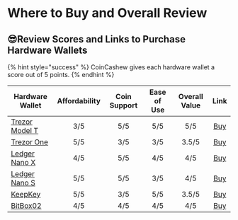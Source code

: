 # Where to Buy and Overall Review

## :sunglasses:Review Scores and Links to Purchase Hardware Wallets

{% hint style="success" %}
CoinCashew gives each hardware wallet a score out of 5 points.
{% endhint %}

| Hardware Wallet                                                                | Affordability | Coin Support | Ease of Use | Overall Value |                                    Link                                    |
| ------------------------------------------------------------------------------ | :-----------: | :----------: | :---------: | :-----------: | :------------------------------------------------------------------------: |
| [Trezor Model T](https://shop.trezor.io/product/trezor-model-t)                |      3/5      |      5/5     |     5/5     |      5/5      |            [Buy](https://shop.trezor.io/product/trezor-model-t)            |
| [Trezor One](https://shop.trezor.io/product/trezor-one-white)                  |      5/5      |      3/5     |     3/5     |     3.5/5     |           [Buy](https://shop.trezor.io/product/trezor-one-white)           |
| [Ledger Nano X](https://shop.ledger.com/pages/ledger-nano-x)                   |      4/5      |      5/5     |     4/5     |      4/5      |             [Buy](https://shop.ledger.com/pages/ledger-nano-x)             |
| [Ledger Nano S](https://shop.ledger.com/products/ledger-nano-s)                |      5/5      |      5/5     |     3/5     |      4/5      |            [Buy](https://shop.ledger.com/products/ledger-nano-s)           |
| [KeepKey](https://keepkey.myshopify.com/cart/93506207758:1?channel=buy_button) |      5/5      |      3/5     |     5/5     |     3.5/5     | [Buy](https://keepkey.myshopify.com/cart/93506207758:1?channel=buy_button) |
| [BitBox02](https://shiftcrypto.ch/bitbox02/)                                   |      4/5      |      4/5     |     4/5     |      4/5      |                   [Buy](https://shiftcrypto.ch/bitbox02/)                  |
